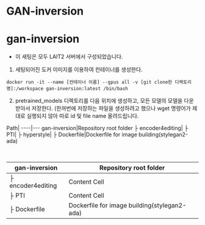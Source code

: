 # GAN-inversion
# gan-inversion
* 이 세팅은 모두 LAIT2 서버에서 구성되었습니다.
1. 세팅되어진 도커 이미지를 이용하여 컨테이너를 생성한다.
~~~
docker run -it --name [컨테이너 이름] --gpus all -v [git clone한 디렉토리명]:/workspace gan-inversion:latest /bin/bash
~~~
2. pretrained_models 디렉토리를 다음 위치에 생성하고, 모든 모델의 모델을 다운받아서 저장한다. (한꺼번에 저장하는 파일을 생성하려고 했으나 wget 명령어가 제대로 실행되지 않아 따로 id 및 file name 올려드립니다.<br/>

Path|
----|---
gan-inversion|Repository root folder
├  encoder4editing|
├  PTI|
├  hyperstyle|
├  Dockerfile|Dockerfile for image building(stylegan2-ada)

<br/>

| gan-inversion | Repository root folder |
| ------------ | ---------------------- |
| ├  encoder4editing | Content Cell  |
| ├  PTI | Content Cell  |
| ├  Dockerfile|Dockerfile for image building(stylegan2-ada) |
